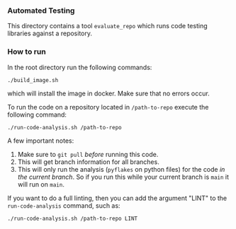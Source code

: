 ### Automated Testing

This directory contains a tool `evaluate_repo` which runs code testing libraries against a repository. 

### How to run

In the root directory run the following commands:

```./build_image.sh```

which will install the image in docker. Make sure that no errors occur.

To run the code on a repository located in `/path-to-repo` execute the following command:

```./run-code-analysis.sh /path-to-repo```

A few important notes:

1. Make sure to `git pull` _before_ running this code.
1. This will get branch information for all branches.
1. This will only run the analysis (`pyflakes` on python files) for the code _in the current branch_. So if you run this while your current branch is `main` it will run on `main`.

If you want to do a full linting, then you can add the argument "LINT" to the `run-code-analysis` command, such as:

```./run-code-analysis.sh /path-to-repo LINT```
